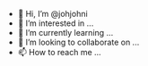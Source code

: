 - 👋 Hi, I’m @johjohni
- 👀 I’m interested in ...
- 🌱 I’m currently learning ...
- 💞️ I’m looking to collaborate on ...
- 📫 How to reach me ...

<!---
johjohni/johjohni is a ✨ special ✨ repository because its `README.md` (this file) appears on your GitHub profile.
You can click the Preview link to take a look at your changes.
--->
